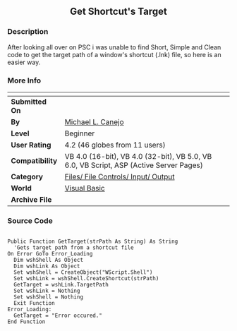 ﻿<div align="center">

## Get Shortcut's Target


</div>

### Description

After looking all over on PSC i was unable to find Short, Simple and Clean code to get the target path of a window's shortcut (.lnk) file, so here is an easier way.
 
### More Info
 


<span>             |<span>
---                |---
**Submitted On**   |
**By**             |[Michael L\. Canejo](https://github.com/Planet-Source-Code/PSCIndex/blob/master/ByAuthor/michael-l-canejo.md)
**Level**          |Beginner
**User Rating**    |4.2 (46 globes from 11 users)
**Compatibility**  |VB 4\.0 \(16\-bit\), VB 4\.0 \(32\-bit\), VB 5\.0, VB 6\.0, VB Script, ASP \(Active Server Pages\) 
**Category**       |[Files/ File Controls/ Input/ Output](https://github.com/Planet-Source-Code/PSCIndex/blob/master/ByCategory/files-file-controls-input-output__1-3.md)
**World**          |[Visual Basic](https://github.com/Planet-Source-Code/PSCIndex/blob/master/ByWorld/visual-basic.md)
**Archive File**   |[](https://github.com/Planet-Source-Code/michael-l-canejo-get-shortcut-s-target__1-44596/archive/master.zip)





### Source Code

```

Public Function GetTarget(strPath As String) As String
  'Gets target path from a shortcut file
On Error GoTo Error_Loading
  Dim wshShell As Object
  Dim wshLink As Object
  Set wshShell = CreateObject("WScript.Shell")
  Set wshLink = wshShell.CreateShortcut(strPath)
  GetTarget = wshLink.TargetPath
  Set wshLink = Nothing
  Set wshShell = Nothing
  Exit Function
Error_Loading:
  GetTarget = "Error occured."
End Function
```

